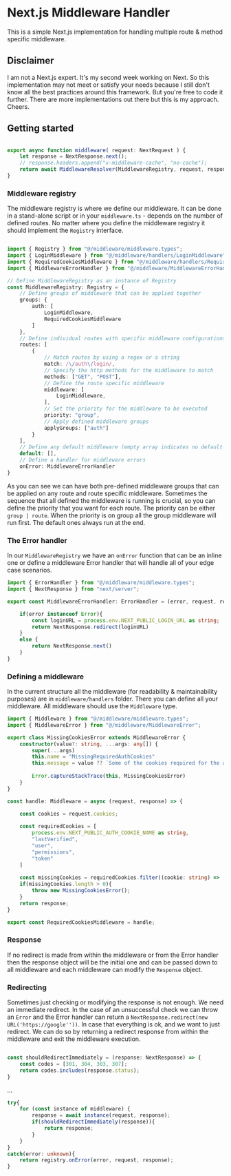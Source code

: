 # Next.js Middleware Handler

This is a simple Next.js implementation for handling multiple route & method specific middleware.

## Disclaimer

I am not a Next.js expert. It's my second week working on Next. So this implementation may not meet or satisfy your needs because I still don't know all the best practices around this framework. But you're free to code it further. There are more implementations out there but this is my approach. Cheers.

## Getting started


```typescript

export async function middleware( request: NextRequest ) {
    let response = NextResponse.next();
    // response.headers.append("x-middleware-cache", "no-cache");
    return await MiddlewareResolver(MiddlewareRegistry, request, response);
}

```

### Middleware registry
The middleware registry is where we define our middleware. It can be done in a stand-alone script or in your ``middleware.ts`` - depends on the number of defined routes. No matter where you define the middleware registry it should implement the ``Registry`` interface.

```typescript

import { Registry } from "@/middleware/middleware.types";
import { LoginMiddleware } from "@/middleware/handlers/LoginMiddleware";
import { RequiredCookiesMiddleware } from "@/middleware/handlers/RequiredCookiesMiddleware";
import { MiddlewareErrorHandler } from "@/middleware/MiddlewareErrorHandler";

// Define MiddlewareRegistry as an instance of Registry
const MiddlewareRegistry: Registry = {
    // Define groups of middleware that can be applied together
    groups: {
        auth: [
            LoginMiddleware,
            RequiredCookiesMiddleware
        ]
    },
    // Define individual routes with specific middleware configurations
    routes: [
        {
            // Match routes by using a regex or a string
            match: /\/auth\/login/,
            // Specify the http methods for the middleware to match
            methods: ["GET", "POST"],
            // Define the route specific middleware
            middleware: [
                LoginMiddleware,
            ],
            // Set the priority for the middleware to be executed
            priority: "group",
            // Apply defined middleware groups
            applyGroups: ["auth"]
        }
    ],
    // Define any default middleware (empty array indicates no default middleware)
    default: [],
    // Define a handler for middleware errors
    onError: MiddlewareErrorHandler
}
```

As you can see we can have both pre-defined middleware groups that can be applied on any route and route specific middleware. Sometimes the sequence that all defined the middleware is running is crucial, so you can define the priority that you want for each route. The priority can be either ``group | route``. When the priority is on group all the group middleware will run first. The default ones always run at the end.

### The Error handler
In our ``MiddlewareRegistry`` we have an ``onError`` function that can be an inline one or define a middleware Error handler that will handle all of your edge case scenarios.
```typescript
import { ErrorHandler } from "@/middleware/middleware.types";
import { NextResponse } from "next/server";

export const MiddlewareErrorHandler: ErrorHandler = (error, request, response) => {

    if(error instanceof Error){
        const loginURL = process.env.NEXT_PUBLIC_LOGIN_URL as string;
        return NextResponse.redirect(loginURL)
    }
    else {
        return NextResponse.next()
    }
}
```


### Defining a middleware
In the current structure all the middleware (for readability & maintainability purposes) are in ``middleware/handlers`` folder. There you can define all your middleware. All middleware should use the ``Middleware`` type.

```typescript
import { Middleware } from "@/middleware/middleware.types";
import { MiddlewareError } from "@/middleware/MiddlewareError";

export class MissingCookiesError extends MiddlewareError {
    constructor(value?: string, ...args: any[]) {
        super(...args)
        this.name = "MissingRequiredAuthCookies"
        this.message = value ?? `Some of the cookies required for the authentication/authorization are missing.`
    
        Error.captureStackTrace(this, MissingCookiesError)
    }
}

const handle: Middleware = async (request, response) => {

    const cookies = request.cookies;
    
    const requiredCookies = [
        process.env.NEXT_PUBLIC_AUTH_COOKIE_NAME as string,
        "lastVerified",
        "user",
        "permissions",
        "token"
    ]
    
    const missingCookies = requiredCookies.filter((cookie: string) => !cookies.has(cookie as string));
    if(missingCookies.length > 0){
        throw new MissingCookiesError();
    }
    return response;
}

export const RequiredCookiesMiddleware = handle;
```
### Response
If no redirect is made from within the middleware or from the Error handler then the response object will be the initial one and can be passed down to all middleware and each middleware can modify the ``Response`` object.

### Redirecting
Sometimes just checking or modifying the response is not enough. We need an immediate redirect. In the case of an unsuccessful check we can throw an ``Error`` and the Error handler can return a ``NextResponse.redirect(new URL('https://google''))``. In case that everything is ok, and we want to just redirect. We can do so by returning a redirect response from within the middleware and exit the middleware execution.

```typescript

const shouldRedirectImmediately = (response: NextResponse) => {
    const codes = [301, 304, 303, 307];
    return codes.includes(response.status);
}
```
...
```typescript
try{
    for (const instance of middleware) {
        response = await instance(request, response);
        if(shouldRedirectImmediately(response)){
            return response;
        }
    }
}
catch(error: unknown){
    return registry.onError(error, request, response);
}

```
